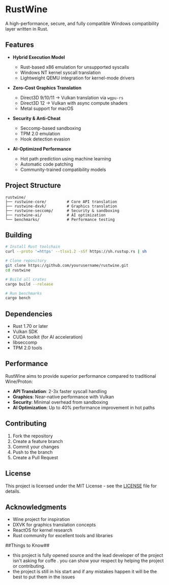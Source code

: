 # RustWine

A high-performance, secure, and fully compatible Windows compatibility layer written in Rust.

## Features

- **Hybrid Execution Model**
  - Rust-based x86 emulation for unsupported syscalls
  - Windows NT kernel syscall translation
  - Lightweight QEMU integration for kernel-mode drivers

- **Zero-Cost Graphics Translation**
  - Direct3D 9/10/11 → Vulkan translation via `wgpu-rs`
  - Direct3D 12 → Vulkan with async compute shaders
  - Metal support for macOS

- **Security & Anti-Cheat**
  - Seccomp-based sandboxing
  - TPM 2.0 emulation
  - Hook detection evasion

- **AI-Optimized Performance**
  - Hot path prediction using machine learning
  - Automatic code patching
  - Community-trained compatibility models

## Project Structure

```
rustwine/
├── rustwine-core/         # Core API translation
├── rustwine-dxvk/         # Graphics translation
├── rustwine-seccomp/      # Security & sandboxing
├── rustwine-ai/           # AI optimization
└── benchmarks/            # Performance testing
```

## Building

```bash
# Install Rust toolchain
curl --proto '=https' --tlsv1.2 -sSf https://sh.rustup.rs | sh

# Clone repository
git clone https://github.com/yourusername/rustwine.git
cd rustwine

# Build all crates
cargo build --release

# Run benchmarks
cargo bench
```

## Dependencies

- Rust 1.70 or later
- Vulkan SDK
- CUDA toolkit (for AI acceleration)
- libseccomp
- TPM 2.0 tools

## Performance

RustWine aims to provide superior performance compared to traditional Wine/Proton:

- **API Translation**: 2-3x faster syscall handling
- **Graphics**: Near-native performance with Vulkan
- **Security**: Minimal overhead from sandboxing
- **AI Optimization**: Up to 40% performance improvement in hot paths

## Contributing

1. Fork the repository
2. Create a feature branch
3. Commit your changes
4. Push to the branch
5. Create a Pull Request

## License

This project is licensed under the MIT License - see the [LICENSE](LICENSE) file for details.

## Acknowledgments
- Wine project for inspiration
- DXVK for graphics translation concepts
- ReactOS for kernel research
- Rust community for excellent tools and libraries

##Things to Know##
- this project is fully opened source and the lead developer of the project isn't asking for coffe . you can show your respect by helping the project or contributing.
- the project is still in his start and if any mistakes happen it will be the best to put  them in the issues

